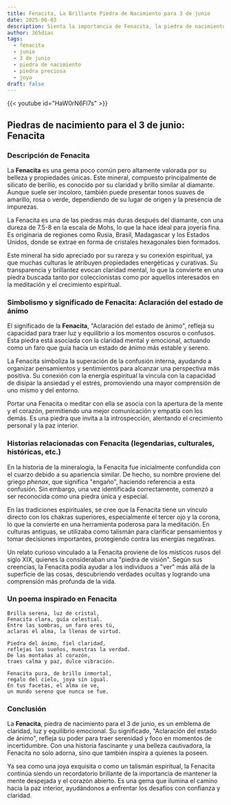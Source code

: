 ```yaml
---
title: Fenacita, La Brillante Piedra de Nacimiento para 3 de junio
date: 2025-06-03
description: Sienta la importancia de Fenacita, la piedra de nacimiento de 3 de junio que simboliza Aclaración del estado de ánimo. Deje que su belleza y significado iluminen su día.
author: 365días
tags:
  - fenacita
  - junio
  - 3 de junio
  - piedra de nacimiento
  - piedra preciosa
  - joya
draft: false
---
```


{{< youtube id="HaW0rN6Fl7s" >}}

## Piedras de nacimiento para el 3 de junio: Fenacita

### Descripción de Fenacita

La **Fenacita** es una gema poco común pero altamente valorada por su belleza y propiedades únicas. Este mineral, compuesto principalmente de silicato de berilio, es conocido por su claridad y brillo similar al diamante. Aunque suele ser incoloro, también puede presentar tonos suaves de amarillo, rosa o verde, dependiendo de su lugar de origen y la presencia de impurezas.

La Fenacita es una de las piedras más duras después del diamante, con una dureza de 7.5-8 en la escala de Mohs, lo que la hace ideal para joyería fina. Es originaria de regiones como Rusia, Brasil, Madagascar y los Estados Unidos, donde se extrae en forma de cristales hexagonales bien formados.

Este mineral ha sido apreciado por su rareza y su conexión espiritual, ya que muchas culturas le atribuyen propiedades energéticas y curativas. Su transparencia y brillantez evocan claridad mental, lo que la convierte en una piedra buscada tanto por coleccionistas como por aquellos interesados en la meditación y el crecimiento espiritual.

### Simbolismo y significado de Fenacita: Aclaración del estado de ánimo

El significado de la **Fenacita**, "Aclaración del estado de ánimo", refleja su capacidad para traer luz y equilibrio a los momentos oscuros o confusos. Esta piedra está asociada con la claridad mental y emocional, actuando como un faro que guía hacia un estado de ánimo más estable y sereno.

La Fenacita simboliza la superación de la confusión interna, ayudando a organizar pensamientos y sentimientos para alcanzar una perspectiva más positiva. Su conexión con la energía espiritual la vincula con la capacidad de disipar la ansiedad y el estrés, promoviendo una mayor comprensión de uno mismo y del entorno.

Portar una Fenacita o meditar con ella se asocia con la apertura de la mente y el corazón, permitiendo una mejor comunicación y empatía con los demás. Es una piedra que invita a la introspección, alentando el crecimiento personal y la paz interior.

### Historias relacionadas con Fenacita (legendarias, culturales, históricas, etc.)

En la historia de la mineralogía, la Fenacita fue inicialmente confundida con el cuarzo debido a su apariencia similar. De hecho, su nombre proviene del griego _phenax_, que significa "engaño", haciendo referencia a esta confusión. Sin embargo, una vez identificada correctamente, comenzó a ser reconocida como una piedra única y especial.

En las tradiciones espirituales, se cree que la Fenacita tiene un vínculo directo con los chakras superiores, especialmente el tercer ojo y la corona, lo que la convierte en una herramienta poderosa para la meditación. En culturas antiguas, se utilizaba como talismán para clarificar pensamientos y tomar decisiones importantes, protegiendo contra las energías negativas.

Un relato curioso vinculado a la Fenacita proviene de los místicos rusos del siglo XIX, quienes la consideraban una "piedra de visión". Según sus creencias, la Fenacita podía ayudar a los individuos a "ver" más allá de la superficie de las cosas, descubriendo verdades ocultas y logrando una comprensión más profunda de la vida.

### Un poema inspirado en Fenacita

```
Brilla serena, luz de cristal,  
Fenacita clara, guía celestial.  
Entre las sombras, un faro eres tú,  
aclaras el alma, la llenas de virtud.  

Piedra del ánimo, fiel claridad,  
reflejas los sueños, muestras la verdad.  
De las montañas al corazón,  
traes calma y paz, dulce vibración.  

Fenacita pura, de brillo inmortal,  
regalo del cielo, joya sin igual.  
En tus facetas, el alma se ve,  
un mundo sereno que nunca se fue.  
```

### Conclusión

La **Fenacita**, piedra de nacimiento para el 3 de junio, es un emblema de claridad, luz y equilibrio emocional. Su significado, "Aclaración del estado de ánimo", refleja su poder para traer serenidad y foco en momentos de incertidumbre. Con una historia fascinante y una belleza cautivadora, la Fenacita no solo adorna, sino que también inspira a quienes la poseen.

Ya sea como una joya exquisita o como un talismán espiritual, la Fenacita continúa siendo un recordatorio brillante de la importancia de mantener la mente despejada y el corazón abierto. Es una gema que ilumina el camino hacia la paz interior, ayudándonos a enfrentar los desafíos con confianza y claridad.